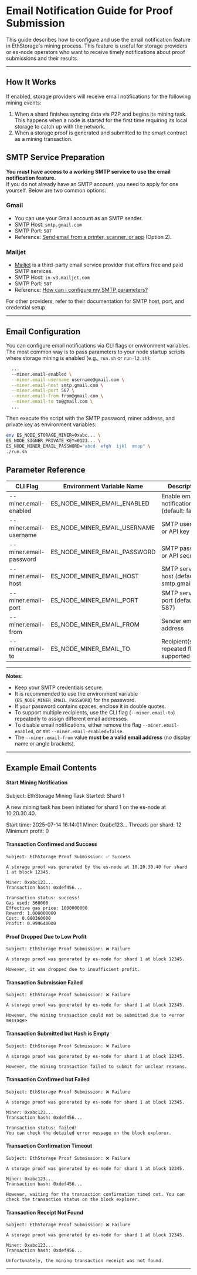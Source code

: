 # Email Notification Guide for Proof Submission

This guide describes how to configure and use the email notification feature in EthStorage's mining process. This feature is useful for storage providers or es-node operators who want to receive timely notifications about proof submissions and their results.

---

## How It Works

If enabled, storage providers will receive email notifications for the following mining events:

1. When a shard finishes syncing data via P2P and begins its mining task. This happens when a node is started for the first time requiring its local storage to catch up with the network.
2. When a storage proof is generated and submitted to the smart contract as a mining transaction.

## SMTP Service Preparation

**You must have access to a working SMTP service to use the email notification feature.**  
If you do not already have an SMTP account, you need to apply for one yourself. Below are two common options:

### Gmail

- You can use your Gmail account as an SMTP sender.
- SMTP Host: `smtp.gmail.com`
- SMTP Port: `587`
- Reference: [Send email from a printer, scanner, or app](https://support.google.com/a/answer/176600?hl=en) (Option 2).

### Mailjet

- [Mailjet](https://app.mailjet.com/signup) is a third-party email service provider that offers free and paid SMTP services.
- SMTP Host: `in-v3.mailjet.com`
- SMTP Port: `587`
- Reference: [How can I configure my SMTP parameters?](https://documentation.mailjet.com/hc/en-us/articles/360043229473-How-can-I-configure-my-SMTP-parameters)

For other providers, refer to their documentation for SMTP host, port, and credential setup.

---


## Email Configuration 

You can configure email notifications via CLI flags or environment variables. The most common way is to pass parameters to your node startup scripts where storage mining is enabled (e.g., `run.sh` or `run-l2.sh`):

```bash
  ...
  --miner.email-enabled \
  --miner.email-username username@gmail.com \
  --miner.email-host smtp.gmail.com \
  --miner.email-port 587 \
  --miner.email-from from@gmail.com \
  --miner.email-to to@gmail.com \
  ...
```
Then execute the script with the SMTP password, miner address, and private key as environment variables:

```bash
env ES_NODE_STORAGE_MINER=0xabc... \
ES_NODE_SIGNER_PRIVATE_KEY=0123... \
ES_NODE_MINER_EMAIL_PASSWORD="abcd  efgh  ijkl  mnop" \
./run.sh
```

## Parameter Reference

| CLI Flag                  | Environment Variable Name           | Description                        |
|---------------------------|-------------------------------------|------------------------------------|
| --miner.email-enabled     | ES_NODE_MINER_EMAIL_ENABLED         | Enable email notification (default: false)|
| --miner.email-username    | ES_NODE_MINER_EMAIL_USERNAME        | SMTP username or API key           |
| --miner.email-password    | ES_NODE_MINER_EMAIL_PASSWORD        | SMTP password or API secret        |
| --miner.email-host        | ES_NODE_MINER_EMAIL_HOST            | SMTP server host (default: smtp.gmail.com)|
| --miner.email-port        | ES_NODE_MINER_EMAIL_PORT            | SMTP server port (default: 587)    |
| --miner.email-from        | ES_NODE_MINER_EMAIL_FROM            | Sender email address               |
| --miner.email-to          | ES_NODE_MINER_EMAIL_TO              | Recipient(s), repeated flags supported|

---
**Notes:**

- Keep your SMTP credentials secure.
- It is recommended to use the environment variable (`ES_NODE_MINER_EMAIL_PASSWORD`) for the password.
- If your password contains spaces, enclose it in double quotes.
- To support multiple recipients, use the CLI flag (`--miner.email-to`) repeatedly to assign different email addresses.
- To disable email notifications, either remove the flag `--miner.email-enabled`, or set `--miner.email-enabled=false`.
- The `--miner.email-from` value **must be a valid email address** (no display name or angle brackets).

---

## Example Email Contents

#### Start Mining Notification

Subject: EthStorage Mining Task Started: Shard 1

A new mining task has been initiated for shard 1 on the es-node at 10.20.30.40.

Start time: 2025-07-14 16:14:01
Miner: 0xabc123...
Threads per shard: 12
Minimum profit: 0

#### Transaction Confirmed and Success

```
Subject: EthStorage Proof Submission: ✅ Success

A storage proof was generated by the es-node at 10.20.30.40 for shard 1 at block 12345.

Miner: 0xabc123...
Transaction hash: 0xdef456...

Transaction status: success!
Gas used: 360000
Effective gas price: 1000000000
Reward: 1.000000000
Cost: 0.000360000
Profit: 0.999640000
```

#### Proof Dropped Due to Low Profit

```
Subject: EthStorage Proof Submission: ❌ Failure

A storage proof was generated by es-node for shard 1 at block 12345.

However, it was dropped due to insufficient profit.
```

#### Transaction Submission Failed

```
Subject: EthStorage Proof Submission: ❌ Failure

A storage proof was generated by es-node for shard 1 at block 12345.

However, the mining transaction could not be submitted due to <error message>
```

#### Transaction Submitted but Hash is Empty

```
Subject: EthStorage Proof Submission: ❌ Failure

A storage proof was generated by es-node for shard 1 at block 12345.

However, the mining transaction failed to submit for unclear reasons.
```

#### Transaction Confirmed but Failed

```
Subject: EthStorage Proof Submission: ❌ Failure

A storage proof was generated by es-node for shard 1 at block 12345.

Miner: 0xabc123...
Transaction hash: 0xdef456...

Transaction status: failed!
You can check the detailed error message on the block explorer. 
```

#### Transaction Confirmation Timeout

```
Subject: EthStorage Proof Submission: ❌ Failure

A storage proof was generated by es-node for shard 1 at block 12345.

Miner: 0xabc123...
Transaction hash: 0xdef456...

However, waiting for the transaction confirmation timed out. You can check the transaction status on the block explorer.
```

#### Transaction Receipt Not Found

```
Subject: EthStorage Proof Submission: ❌ Failure

A storage proof was generated by es-node for shard 1 at block 12345.

Miner: 0xabc123...
Transaction hash: 0xdef456...

Unfortunately, the mining transaction receipt was not found.
```
---